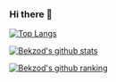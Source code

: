 ### Hi there 👋

[![Top Langs](https://github-readme-stats.vercel.app/api/top-langs/?username=bekzodrakhmatof&layout=compact)](https://github.com/anuraghazra/github-readme-stats)

[![Bekzod's github stats](https://github-readme-stats.vercel.app/api?username=bekzodrakhmatof&count_private=true&include_all_commits&show_icons=true)](https://github.com/anuraghazra/github-readme-stats)

[![Bekzod's github ranking](https://api.fizmasoft.uz/mcard/rank?username=bekzodrakhmatof&country_code=south_korea)](https://github.com/bekzodrakhmatof)
<!--
**bekzodrakhmatof/bekzodrakhmatof** is a ✨ _special_ ✨ repository because its `README.md` (this file) appears on your GitHub profile.

Here are some ideas to get you started:

- 🔭 I’m currently working on ...
- 🌱 I’m currently learning ...
- 👯 I’m looking to collaborate on ...
- 🤔 I’m looking for help with ...
- 💬 Ask me about ...
- 📫 How to reach me: ...
- 😄 Pronouns: ...
- ⚡ Fun fact: ...
-->
